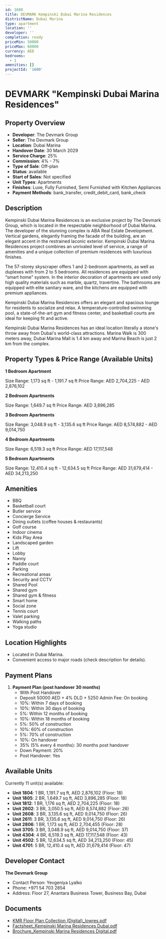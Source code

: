 ```yaml
---
id: 1600
title: DEVMARK Kempinski Dubai Marina Residences
districtName: Dubai Marina
type: apartment
location: ''
developer: ''
completion: ready
priceMin: 50000
priceMax: 60000
currency: AED
bedrooms:
  - 1
amenities: []
projectId: '1600'
---
```


# DEVMARK "Kempinski Dubai Marina Residences"

## Property Overview
- **Developer**: The Devmark Group
- **Seller**: The Devmark Group
- **Location**: Dubai Marina
- **Handover Date**: 30 March 2029
- **Service Charge**: 25%
- **Commission**: 4% - 7%
- **Type of Sale**: Off-plan
- **Status**: available
- **Start of Sales**: Not specified
- **Unit Types**: Apartments
- **Finishes**: Luxe, Fully Furnished, Semi Furnished with Kitchen Appliances
- **Payment Methods**: bank_transfer, credit_debit_card, bank_check

## Description
Kempinski Dubai Marina Residences is an exclusive project by The Devmark Group, which is located in the respectable neighborhood of  Dubai Marina. The developer of the stunning complex is ABA Real Estate Development. Vertical gardens, elegantly framing the facade of the building, are an elegant accent in the restrained laconic exterior. Kempinski Dubai Marina Residences project combines an unrivaled level of service, a range of amenities and a unique collection of premium residences with luxurious finishes.

The 57-storey skyscraper offers 1 and 2-bedroom apartments, as well as duplexes with from 2 to 5 bedrooms. All residences are equipped with “smart home” system. In the interior decoration of apartments are used only high quality materials such as marble, quartz, travertine. The bathrooms are equipped with elite sanitary ware, and the kitchens are equipped with premium appliances.

Kempinski Dubai Marina Residences offers an elegant and spacious lounge for residents to socialize and relax. A temperature-controlled swimming pool, a state-of-the-art gym and fitness center, and basketball courts are ideal for keeping fit and active.

Kempinski Dubai Marina Residences has an ideal location literally a stone's throw away from Dubai's world-class attractions. Marina Walk is 300 meters away, Dubai Marina Mall is 1.4 km away and Marina Beach is just 2 km from the complex.

## Property Types & Price Range (Available Units)
**1 Bedroom Apartment**

Size Range: 1,173 sq ft - 1,191.7 sq ft
Price Range: AED 2,704,225 - AED 2,876,102

**2 Bedroom Apartments**

Size Range: 1,649.7 sq ft
Price Range: AED 3,896,285

**3 Bedroom Apartments**

Size Range: 3,048.9 sq ft - 3,135.6 sq ft
Price Range: AED 8,574,882 - AED 9,014,750

**4 Bedroom Apartments**

Size Range: 6,519.3 sq ft
Price Range: AED 17,117,548

**5 Bedroom Apartments**

Size Range: 12,410.4 sq ft - 12,634.5 sq ft
Price Range: AED 31,679,414 - AED 34,213,250

## Amenities
- BBQ
- Basketball court
- Butler service
- Concierge Service
- Dining outlets  (coffee houses & restaurants)
- Golf course
- Indoor cinema
- Kids Play Area
- Landscaped garden
- Lift
- Lobby
- Nanny
- Paddle court
- Parking
- Recreational areas
- Security and CCTV
- Shared Pool
- Shared gym
- Shared gym & fitness
- Smart home
- Social zone
- Tennis court
- Valet parking
- Walking paths
- Yoga studio

## Location Highlights
- Located in Dubai Marina.
- Convenient access to major roads (check description for details).

## Payment Plans
1. **Payment Plan (post handover 30 months)**
   - With Post Handover
   - Deposit 50000 AED + 4% DLD + 5250 Admin Fee: On booking
   - 10%: Within 7 days of booking
   - 10%: Within 30 days of booking
   - 5%: Within 12 months of booking
   - 10%: Within 18 months of booking
   - 5%: 50% of construction
   - 10%: 60% of construction
   - 5%: 70% of construction
   - 10%: On handover
   - 35% (5% every 4 months): 30 months post handover
   - Down Payment: 20%
   - Post Handover: Yes

## Available Units
Currently 11 unit(s) available:
- **Unit 1804**: 1 BR, 1,191.7 sq ft, AED 2,876,102 (Floor: 18)
- **Unit 1805**: 2 BR, 1,649.7 sq ft, AED 3,896,285 (Floor: 18)
- **Unit 1812**: 1 BR, 1,176 sq ft, AED 2,704,225 (Floor: 18)
- **Unit 2602**: 3 BR, 3,050.5 sq ft, AED 8,574,882 (Floor: 26)
- **Unit 2608**: 3 BR, 3,135.6 sq ft, AED 9,014,750 (Floor: 26)
- **Unit 2611**: 3 BR, 3,135.6 sq ft, AED 9,014,750 (Floor: 26)
- **Unit 2806**: 1 BR, 1,173 sq ft, AED 2,704,455 (Floor: 28)
- **Unit 3705**: 3 BR, 3,048.9 sq ft, AED 9,014,750 (Floor: 37)
- **Unit 4304**: 4 BR, 6,519.3 sq ft, AED 17,117,548 (Floor: 43)
- **Unit 4502**: 5 BR, 12,634.5 sq ft, AED 34,213,250 (Floor: 45)
- **Unit 4701**: 5 BR, 12,410.4 sq ft, AED 31,679,414 (Floor: 47)

## Developer Contact
**The Devmark Group**
- Contact Person: Yevgeniya Lyalko
- Phone: +971 54 703 2854
- Address: Floor 27, Anantara Business Tower, Business Bay, Dubai

## Documents
- [KMR Floor Plan Collection (Digital)_lowres.pdf](https://cdn.geniemap.net/2024/05/15/KQSHnXrcEhmQ2EYygBlGwEAS9NYGOwYUgOl3AmMD.pdf)
- [Factsheet_Kempinski Marina Residences Dubai.pdf](https://cdn.geniemap.net/2024/05/15/fa0zsyL5xt0GTbwL0cJzFnMzeLHEOAK26yWdqPcJ.pdf)
- [Brochure_Kempinski Marina Residences Digital.pdf](https://cdn.geniemap.net/2024/05/28/LN9sBKJoNlgR1uXXsPK509ap30Z0Zb6TXojeSVRa.pdf)

